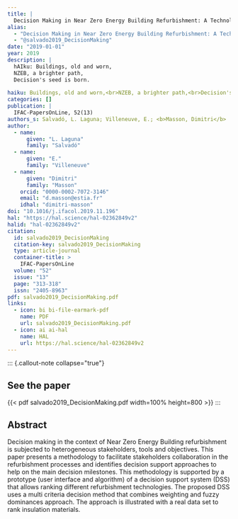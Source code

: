 ```yaml
---
title: |
  Decision Making in Near Zero Energy Building Refurbishment: A Technology Alternatives Ranking Tool
alias:
  - "Decision Making in Near Zero Energy Building Refurbishment: A Technology Alternatives Ranking Tool"
  - "@salvado2019_DecisionMaking"
date: "2019-01-01"
year: 2019
description: |
  hAIku: Buildings, old and worn,
  NZEB, a brighter path,
  Decision's seed is born.
  
haiku: Buildings, old and worn,<br>NZEB, a brighter path,<br>Decision's seed is born.<br>
categories: []
publication: |
  IFAC-PapersOnLine, 52(13) 
authors_s: Salvadό, L. Laguna; Villeneuve, E.; <b>Masson, Dimitri</b>
author: 
  - name: 
      given: "L. Laguna"
      family: "Salvadό" 
  - name: 
      given: "E."
      family: "Villeneuve" 
  - name: 
      given: "Dimitri"
      family: "Masson"
    orcid: "0000-0002-7072-3146" 
    email: "d.masson@estia.fr" 
    idhal: "dimitri-masson" 
doi: "10.1016/j.ifacol.2019.11.196"
hal: "https://hal.science/hal-02362849v2"
halid: "hal-02362849v2"
citation:
  id: salvado2019_DecisionMaking
  citation-key: salvado2019_DecisionMaking
  type: article-journal
  container-title: >
    IFAC-PapersOnLine
  volume: "52"
  issue: "13"
  page: "313-318"
  issn: "2405-8963"
pdf: salvado2019_DecisionMaking.pdf
links:
  - icon: bi bi-file-earmark-pdf
    name: PDF
    url: salvado2019_DecisionMaking.pdf
  - icon: ai ai-hal
    name: HAL
    url: https://hal.science/hal-02362849v2
---
```



::: {.callout-note collapse="true"}

## See the paper

{{< pdf salvado2019_DecisionMaking.pdf width=100% height=800 >}} 
:::


## Abstract

Decision making in the context of Near Zero Energy Building refurbishment is subjected to heterogeneous stakeholders, tools and objectives. This paper presents a methodology to facilitate stakeholders collaboration in the refurbishment processes and identifies decision support approaches to help on the main decision milestones. This methodology is supported by a prototype (user interface and algorithm) of a decision support system (DSS) that allows ranking different refurbishment technologies. The proposed DSS uses a multi criteria decision method that combines weighting and fuzzy dominances approach. The approach is illustrated with a real data set to rank insulation materials.
